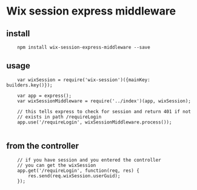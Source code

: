 # Wix session express middleware

## install
```
    npm install wix-session-express-middleware --save
```

## usage
```
    var wixSession = require('wix-session')({mainKey: builders.key()});
    
    var app = express();
    var wixSessionMiddleware = require('../index')(app, wixSession);
    
    // this tells express to check for session and return 401 if not 
    // exists in path /requireLogin
    app.use('/requireLogin', wixSessionMiddleware.process());
        

```

## from the controller
```
    // if you have session and you entered the controller
    // you can get the wixSession
    app.get('/requireLogin', function(req, res) {
        res.send(req.wixSession.userGuid);
    });
```




